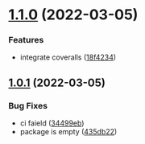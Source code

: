 # [1.1.0](https://github.com/s703702002/stanley-lib/compare/v1.0.1...v1.1.0) (2022-03-05)


### Features

* integrate coveralls ([18f4234](https://github.com/s703702002/stanley-lib/commit/18f4234780bba101ef0d238f165185e79a7094a2))

## [1.0.1](https://github.com/s703702002/stanley-lib/compare/v1.0.0...v1.0.1) (2022-03-05)


### Bug Fixes

* ci faield ([34499eb](https://github.com/s703702002/stanley-lib/commit/34499ebe76aaefd7611936ad65f8e8a83930b0a6))
* package is empty ([435db22](https://github.com/s703702002/stanley-lib/commit/435db22c5215b847d2102841d798b2290a4e17aa))
